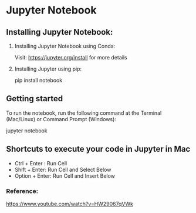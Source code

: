 # Jupyter Notebook

## Installing Jupyter Notebook:

1. Installing Jupyter Notebook using Conda:

    Visit: https://jupyter.org/install for more details

2. Installing Jupyter using pip:

    pip install notebook


## Getting started

To run the notebook, run the following command at the Terminal (Mac/Linux) or Command Prompt (Windows):

jupyter notebook


## Shortcuts to execute your code in Jupyter in Mac

* Ctrl + Enter : Run Cell
* Shift + Enter: Run Cell and Select Below
* Option + Enter: Run Cell and Insert Below

### Reference:
https://www.youtube.com/watch?v=HW29067qVWk

